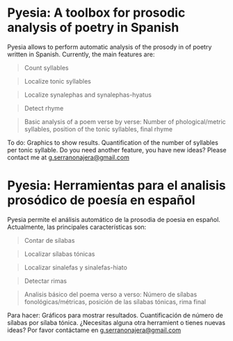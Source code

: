 # Pyesia: A toolbox for prosodic analysis of poetry in Spanish

Pyesia allows to perform automatic analysis of the prosody in of poetry written in Spanish. Currently, the main features are:

> Count syllables

> Localize tonic syllables

> Localize synalephas and synalephas-hyatus

> Detect rhyme

> Basic analysis of a poem verse by verse: Number of phological/metric syllables, position of the tonic syllables, final rhyme

To do: Graphics to show results. Quantification of the number of syllables per tonic syllable.
Do you need another feature, you have new ideas? Please contact me at g.serranonajera@gmail.com


# Pyesia: Herramientas para el analisis prosódico de poesía en español

Pyesia permite el análisis automático de la prosodia de poesia en español. Actualmente, las principales características son:

> Contar de sílabas

> Localizar sílabas tónicas

> Localizar sinalefas y sinalefas-hiato

> Detectar rimas

> Analisis básico del poema verso a verso: Número de sílabas fonológicas/métricas, posición de las sílabas tónicas, rima final

Para hacer: Gráficos para mostrar resultados. Cuantificación de número de sílabas por sílaba tónica.
¿Necesitas alguna otra herramient o tienes nuevas ideas? Por favor contáctame en g.serranonajera@gmail.com
